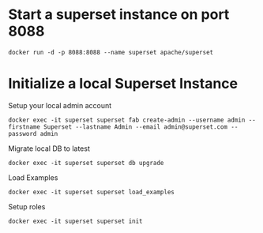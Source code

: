 # Start a superset instance on port 8088

```
docker run -d -p 8088:8088 --name superset apache/superset
```

# Initialize a local Superset Instance

Setup your local admin account
```
docker exec -it superset superset fab create-admin --username admin --firstname Superset --lastname Admin --email admin@superset.com --password admin
```
Migrate local DB to latest
```
docker exec -it superset superset db upgrade
```
Load Examples
```
docker exec -it superset superset load_examples
```
Setup roles
```
docker exec -it superset superset init
```